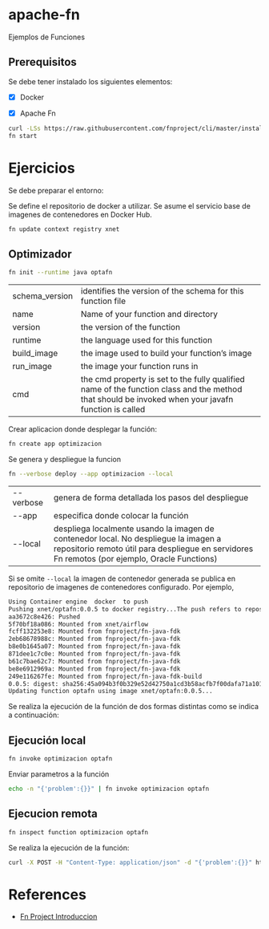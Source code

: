 # apache-fn
Ejemplos de Funciones

## Prerequisitos

Se debe tener instalado los siguientes elementos:

- [x] Docker


- [x] Apache Fn

```sh
curl -LSs https://raw.githubusercontent.com/fnproject/cli/master/install | sh
fn start
```

# Ejercicios

Se debe preparar el entorno:

Se define el repositorio de docker a utilizar. Se asume el servicio base de imagenes de contenedores en Docker Hub.

```sh
fn update context registry xnet
```

## Optimizador

```sh
fn init --runtime java optafn
```

|||
|-|-|
|schema_version|identifies the version of the schema for this function file|
|name|Name of your function and directory|
|version|the version of the function|
|runtime|the language used for this function|
|build_image|the image used to build your function’s image|
|run_image|the image your function runs in|
|cmd|the cmd property is set to the fully qualified name of the function class and the method that should be invoked when your javafn function is called|

Crear aplicacion donde desplegar la función:

```sh
fn create app optimizacion
```

Se genera y despliegue la funcion

```sh
fn --verbose deploy --app optimizacion --local
```

|||
|-|-|
|--verbose|genera de forma detallada los pasos del despliegue|
|--app|especifica donde colocar la función|
|--local|despliega localmente usando la imagen de contenedor local. No despliegue la imagen a repositorio remoto útil para despliegue en servidores Fn remotos (por ejemplo, Oracle Functions)|

Si se omite `--local` la imagen de contenedor generada se publica en repositorio de imagenes de contenedores configurado. Por ejemplo,

```sh
Using Container engine  docker  to push
Pushing xnet/optafn:0.0.5 to docker registry...The push refers to repository [docker.io/xnet/optafn]
aa3672c8e426: Pushed
5f70bf18a086: Mounted from xnet/airflow
fcff132253e8: Mounted from fnproject/fn-java-fdk
2eb68678988c: Mounted from fnproject/fn-java-fdk
b8e0b1645a07: Mounted from fnproject/fn-java-fdk
871dee1c7c0e: Mounted from fnproject/fn-java-fdk
b61c7bae62c7: Mounted from fnproject/fn-java-fdk
be8e6912969a: Mounted from fnproject/fn-java-fdk
249e116267fe: Mounted from fnproject/fn-java-fdk-build
0.0.5: digest: sha256:45a094b3f0b329e52d42750a1cd3b58acfb7f00dafa71a101f8522872b94a5c4 size: 2207
Updating function optafn using image xnet/optafn:0.0.5...
```

Se realiza la ejecución de la función de dos formas distintas como se indica a continuación:

## Ejecución local

```sh
fn invoke optimizacion optafn
```

Enviar parametros a la función

```sh
echo -n "{'problem':{}}" | fn invoke optimizacion optafn
```

## Ejecucion remota

```sh
fn inspect function optimizacion optafn
```

Se realiza la ejecución de la función:

```sh
curl -X POST -H "Content-Type: application/json" -d "{'problem':{}}" http://localhost:8080/invoke/01HWFXC2WWNG9000GZJ0000002
```

# References

- [Fn Project Introduccion](https://fnproject.io/tutorials/JavaFDKIntroduction/)
